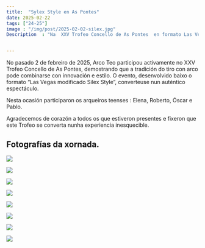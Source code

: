 ```yaml
---
title:  "Sylex Style en As Pontes"
date: 2025-02-22
tags: ["24-25"]
image : "/img/post/2025-02-02-silex.jpg"  
Description  : "Na  XXV Trofeo Concello de As Pontes  en formato Las Vegas modificado "Silex Style". No evento participaron os arqueiros Elena, Roberto, Óscar e Pablo."


---
```


No pasado 2 de febreiro de 2025, Arco Teo participou activamente no XXV Trofeo Concello de As Pontes, demostrando que a tradición do tiro con arco pode combinarse con innovación e estilo. O evento, desenvolvido baixo o formato “Las Vegas modificado Silex Style”, converteuse nun auténtico espectáculo.

Nesta ocasión participaron os arqueiros teenses : Elena, Roberto, Óscar e Pablo. 


Agradecemos de corazón a todos os que estiveron presentes e fixeron que este Trofeo se converta nunha experiencia inesquecible. 

 
## Fotografías da xornada.

![](../2025-02-02-silex/01.jpg)


![](../2025-02-02-silex/02.jpg)


![](../2025-02-02-silex/03.jpg)


![](../2025-02-02-silex/04.jpg)

![](../2025-02-02-silex/05.jpg)


![](../2025-02-02-silex/06.jpg)


![](../2025-02-02-silex/07.jpg)

![](../2025-02-02-silex/08.jpg)



